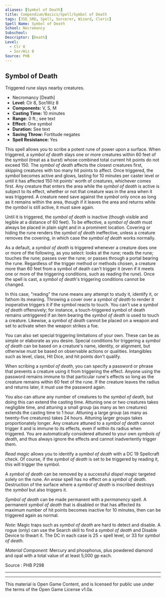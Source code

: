```yaml
---
aliases: [Symbol of Death]
title: Compendium/Basics/Spell/Symbol of Death
tags: [35E_SRD, Spell, Sorcerer, Wizard, Cleric]
Spell Name: Symbol of Death
School: Necromancy
Subschool: 
Descriptor: [Death]
Level:
  - Clr 8
  - Sor/Wiz 8
Source: PHB
---
```



## Symbol of Death

Triggered rune slays nearby creatures.

*   Necromancy [Death]
*   **Level:** Clr 8, Sor/Wiz 8
*   **Components:** V, S, M
*   **Casting Time:** 10 minutes
*   **Range:** 0 ft.; see text
*   **Effect:** One symbol
*   **Duration:** See text
*   **Saving Throw:** Fortitude negates
*   **Spell Resistance:** Yes

<p>This spell allows you to scribe a potent rune of power upon a surface. When triggered, a <i>symbol of death</i> slays one or more creatures within 60 feet of the symbol (treat as a burst) whose combined total current hit points do not exceed 150. The <i>symbol of death</i> affects the closest creatures first, skipping creatures with too many hit points to affect. Once triggered, the <i>symbol</i> becomes active and glows, lasting for 10 minutes per caster level or until it has affected 150 hit points' worth of creatures, whichever comes first. Any creature that enters the area while the <i>symbol of death</i> is active is subject to its effect, whether or not that creature was in the area when it was triggered. A creature need save against the <i>symbol</i> only once as long as it remains within the area, though if it leaves the area and returns while the <i>symbol</i> is still active, it must save again.</p><p>Until it is triggered, the <i>symbol of death</i> is inactive (though visible and legible at a distance of 60 feet). To be effective, a <i>symbol of death</i> must always be placed in plain sight and in a prominent location. Covering or hiding the rune renders the <i>symbol of death</i> ineffective, unless a creature removes the covering, in which case the <i>symbol of death</i> works normally.</p><p>As a default, a <i>symbol of death</i> is triggered whenever a creature does one or more of the following, as you select: looks at the rune; reads the rune; touches the rune; passes over the rune; or passes through a portal bearing the rune. Regardless of the trigger method or methods chosen, a creature more than 60 feet from a symbol of death can't trigger it (even if it meets one or more of the triggering conditions, such as reading the rune). Once the spell is cast, a <i>symbol of death</i>'s triggering conditions cannot be changed.</p><p>In this case, "reading" the rune means any attempt to study it, identify it, or fathom its meaning. Throwing a cover over a <i>symbol of death</i> to render it inoperative triggers it if the symbol reacts to touch. You can't use a <i>symbol of death</i> offensively; for instance, a touch-triggered symbol of death remains untriggered if an item bearing the <i>symbol of death</i> is used to touch a creature. Likewise, a <i>symbol of death</i> cannot be placed on a weapon and set to activate when the weapon strikes a foe.</p><p>You can also set special triggering limitations of your own. These can be as simple or elaborate as you desire. Special conditions for triggering a <i>symbol of death</i> can be based on a creature's name, identity, or alignment, but otherwise must be based on observable actions or qualities. Intangibles such as level, class, Hit Dice, and hit points don't qualify.</p><p>When scribing a <i>symbol of death</i>, you can specify a password or phrase that prevents a creature using it from triggering the effect<i>.</i> Anyone using the password remains immune to that particular rune's effects so long as the creature remains within 60 feet of the rune. If the creature leaves the radius and returns later, it must use the password again.</p><p>You also can attune any number of creatures to the <i>symbol of death,</i> but doing this can extend the casting time. Attuning one or two creatures takes negligible time, and attuning a small group (as many as ten creatures) extends the casting time to 1 hour. Attuning a large group (as many as twenty-five creatures) takes 24 hours. Attuning larger groups takes proportionately longer. Any creature attuned to a <i>symbol of death</i> cannot trigger it and is immune to its effects, even if within its radius when triggered. You are automatically considered attuned to your own <i>symbols of death</i>, and thus always ignore the effects and cannot inadvertently trigger them.</p><p><i>Read magic</i> allows you to identify a <i>symbol of death</i> with a DC 19 Spellcraft check. Of course, if the <i>symbol of death</i> is set to be triggered by reading it, this will trigger the symbol.</p><p>A <i>symbol of death</i> can be removed by a successful <i>dispel magic</i> targeted solely on the rune. An <i>erase</i> spell has no effect on a <i>symbol of death.</i> Destruction of the surface where a <i>symbol of death</i> is inscribed destroys the <i>symbol</i> but also triggers it.</p><p><i>Symbol of death</i> can be made permanent with a <i>permanency</i> spell. A permanent <i>symbol of death</i> that is disabled or that has affected its maximum number of hit points becomes inactive for 10 minutes, then can be triggered again as normal.</p><p><i>Note:</i> Magic traps such as <i>symbol of death</i> are hard to detect and disable. A rogue (only) can use the Search skill to find a <i>symbol of death</i> and Disable Device to thwart it. The DC in each case is 25 + spell level, or 33 for <i>symbol of death</i>.</p><p><i>Material Component:</i> Mercury and phosphorus, plus powdered diamond and opal with a total value of at least 5,000 gp each.</p>

Source : PHB P298

---

---

This material is Open Game Content, and is licensed for public use under
the terms of the Open Game License v1.0a.
